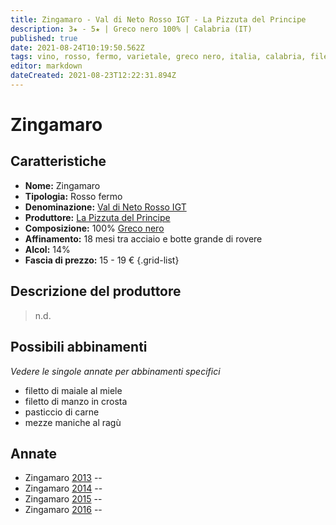 ```yaml
---
title: Zingamaro - Val di Neto Rosso IGT - La Pizzuta del Principe
description: 3★ - 5★ | Greco nero 100% | Calabria (IT)
published: true
date: 2021-08-24T10:19:50.562Z
tags: vino, rosso, fermo, varietale, greco nero, italia, calabria, filetto di maiale al miele, filetto di manzo in crosta, pasticcio di carne, mezze maniche al ragù, 15 - 19€, 5 stelle
editor: markdown
dateCreated: 2021-08-23T12:22:31.894Z
---
```


 # Zingamaro

## Caratteristiche
- **Nome:** Zingamaro
- **Tipologia:** Rosso fermo
- **Denominazione:** [Val di Neto Rosso IGT](/denominazioni/Italia/Calabria/IGT/Val-di-Neto-Rosso)
- **Produttore:** [La Pizzuta del Principe](/produttori/Italia/Calabria/La-Pizzuta-del-Principe)
- **Composizione:** 100% [Greco nero](/vitigni/bacca-nera/greco-nero)
- **Affinamento:** 18 mesi tra acciaio e botte grande di rovere
- **Alcol:** 14%
- **Fascia di prezzo:** 15 - 19 €
{.grid-list}

## Descrizione del produttore

> n.d.

## Possibili abbinamenti
*Vedere le singole annate per abbinamenti specifici*

- filetto di maiale al miele
- filetto di manzo in crosta
-  pasticcio di carne 
-  mezze maniche al ragù

## Annate
- Zingamaro [2013](vini/Italia/Calabria/La-Pizzuta-del-Principe/Zingamaro/2013) -- <span class="star-3"></span>
- Zingamaro [2014](vini/Italia/Calabria/La-Pizzuta-del-Principe/Zingamaro/2014) -- <span class="star-4"></span>
- Zingamaro [2015](vini/Italia/Calabria/La-Pizzuta-del-Principe/Zingamaro/2015) -- <span class="star-3"></span>
- Zingamaro [2016](vini/Italia/Calabria/La-Pizzuta-del-Principe/Zingamaro/2016) -- <span class="star-5"></span>